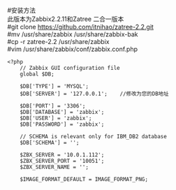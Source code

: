 
#安装方法  
此版本为Zabbix2.2.11和Zatree 二合一版本    
#git  clone  https://github.com/itnihao/zatree-2.2.git  
#mv /usr/share/zabbix /usr/share/zabbix-bak  
#cp -r zatree-2.2 /usr/share/zabbix  
#vim /usr/share/zabbix/conf/zabbix.conf.php  
```
<?php                                                                                                                             
    // Zabbix GUI configuration file
    global $DB;
 
    $DB['TYPE'] = 'MYSQL';
    $DB['SERVER'] = '127.0.0.1';    //修改为您的DB地址
 
    $DB['PORT'] = '3306';
    $DB['DATABASE'] = 'zabbix';
    $DB['USER'] = 'zabbix';
    $DB['PASSWORD'] = 'zabbix';
 
    // SCHEMA is relevant only for IBM_DB2 database
    $DB['SCHEMA'] = '';
 
    $ZBX_SERVER = '10.0.1.112';
    $ZBX_SERVER_PORT = '10051';
    $ZBX_SERVER_NAME = '';
 
    $IMAGE_FORMAT_DEFAULT = IMAGE_FORMAT_PNG;
```

